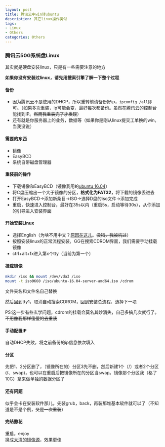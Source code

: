 ```yaml
---
layout: post
title: 腾讯云中win转ubuntu
description: 其它linux操作类似
tags:
- Linux
- Others
categories: Others
---
```


### 腾讯云50G系统盘Linux

其实就是硬盘安装linux，只是有一些需要注意的地方

**如果你没有安装过linux，请先用搜索引擎了解一下整个过程**

#### 备份

- 因为腾讯云不是使用的DHCP，所以重转前请备份好ip，`ipconfig /all`即可。（如果多次重装，ip可能会变，最好每次都备份。虽然在腾讯云的控制台能找到IP。~~然而我重装完了才发现~~）
- 还有就是你服务器上的业务，数据等（如果你是刚从linux提交工单换的win，当我没说）

#### 需要的东西

- 镜像
- EasyBCD
- 系统自带磁盘管理器

#### 重装前的操作

- 下载镜像和EasyBCD（镜像我用的[ubuntu 16.04](https://mirrors.tuna.tsinghua.edu.cn/ubuntu-releases/16.04/ubuntu-16.04-server-amd64.iso)）
- 将C盘压缩出一个大于镜像的分区，**格式化为FAT32**，将下载的镜像丢进去
- 打开EasyBCD->添加新条目->ISO->选择D盘的iso文件->添加完成
- 重启，快速进入控制台，最好在35s以内（重启5s，启动等待30s），从你添加的引导进入安装界面

#### 开始安装Linux

- 选择English（为啥不用中文？[原因在这儿](http://www.linuxdiyf.com/linux/20025.html)。~~没错，我被坑过~~）
- 按照安装linux的正常流程安装，GG在搜索CDROM界面，我们需要手动挂载镜像
- ctrl+alt+fx进入第x个tty（当前为第一个）


#### 挂载镜像

```bash
mkdir /iso && mount /dev/vda3 /iso
mount -t iso9660 /iso/ubuntu-16.04-server-amd64.iso /cdrom
```

文件夹名和文件名自己替换

然后回到tty1，取消自动搜索CDROM，回到安装总流程，选择下一项

PS:这一步有些玄学问题，cdrom的挂载会莫名其妙消失，自己多搞几次就行了。~~不用像我那样傻傻的去重装~~

#### 手动配置IP

自动DHCP失败，将之前备份的ip信息依次填入

#### 分区

先把1、2分区删了，（镜像所在的）分区3先不删，然后新建1个（/）或者2个分区(/、swap)，也可以在重启后把镜像所在的分区当swap。镜像那个分区我（格了10G）拿来做单独的数据分区了

#### 还有问题

似乎会卡在安装软件那儿，先装grub，back，再装那堆基本软件就可以了（不知道是不是个例，~~又是一次重装~~）

#### 完结撒花

重启，enjoy    
换成[大清的镜像源](https://mirrors.tuna.tsinghua.edu.cn/help/ubuntu/)，效果更佳



